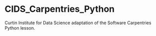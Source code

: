 # CIDS_Carpentries_Python
Curtin Institute for Data Science adaptation of the Software Carpentries Python lesson.

